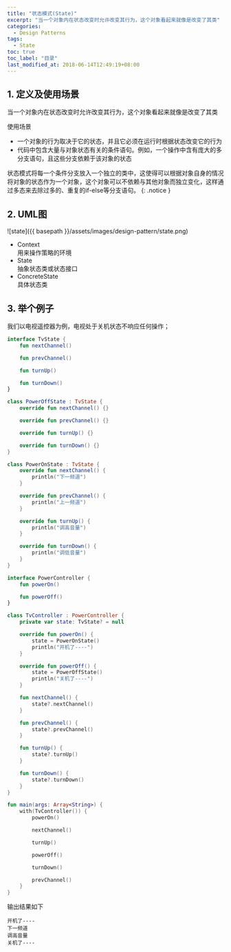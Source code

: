 ```yaml
---
title: "状态模式(State)"
excerpt: "当一个对象内在状态改变时允许改变其行为，这个对象看起来就像是改变了其类"
categories:
  - Design Patterns
tags:
  - State
toc: true
toc_label: "目录"
last_modified_at: 2018-06-14T12:49:19+08:00
---
```


## 1. 定义及使用场景
当一个对象内在状态改变时允许改变其行为，这个对象看起来就像是改变了其类

使用场景  
- 一个对象的行为取决于它的状态，并且它必须在运行时根据状态改变它的行为
- 代码中包含大量与对象状态有关的条件语句。例如，一个操作中含有庞大的多分支语句，且这些分支依赖于该对象的状态

状态模式将每一个条件分支放入一个独立的类中，这使得可以根据对象自身的情况将对象的状态作为一个对象，这个对象可以不依赖与其他对象而独立变化，这样通过多态来去除过多的、重复的if-else等分支语句。
{: .notice }

## 2. UML图
![state]({{ basepath }}/assets/images/design-pattern/state.png)

- Context  
  用来操作策略的环境
- State  
  抽象状态类或状态接口
- ConcreteState  
  具体状态类

## 3. 举个例子
我们以电视遥控器为例，电视处于关机状态不响应任何操作；

```kotlin
interface TvState {
    fun nextChannel()

    fun prevChannel()

    fun turnUp()

    fun turnDown()
}

class PowerOffState : TvState {
    override fun nextChannel() {}

    override fun prevChannel() {}

    override fun turnUp() {}

    override fun turnDown() {}
}

class PowerOnState : TvState {
    override fun nextChannel() {
        println("下一频道")
    }

    override fun prevChannel() {
        println("上一频道")
    }

    override fun turnUp() {
        println("调高音量")
    }

    override fun turnDown() {
        println("调低音量")
    }
}

interface PowerController {
    fun powerOn()

    fun powerOff()
}

class TvController : PowerController {
    private var state: TvState? = null

    override fun powerOn() {
        state = PowerOnState()
        println("开机了----")
    }

    override fun powerOff() {
        state = PowerOffState()
        println("关机了----")
    }

    fun nextChannel() {
        state?.nextChannel()
    }

    fun prevChannel() {
        state?.prevChannel()
    }

    fun turnUp() {
        state?.turnUp()
    }

    fun turnDown() {
        state?.turnDown()
    }
}

fun main(args: Array<String>) {
    with(TvController()) {
        powerOn()

        nextChannel()

        turnUp()

        powerOff()

        turnDown()

        prevChannel()
    }
}
```

输出结果如下
```text
开机了----
下一频道
调高音量
关机了----
```
